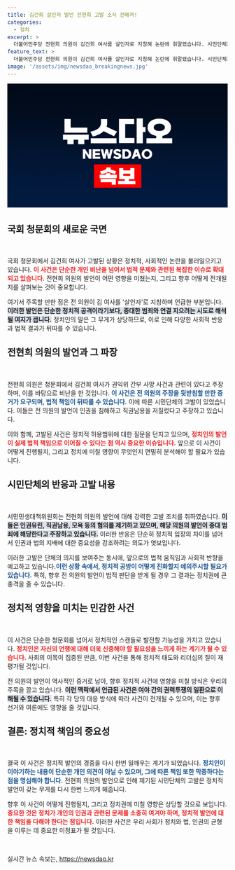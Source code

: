 ```yaml
---
title: 김건희 살인자 발언 전현희 고발 소식 전해져!
categories:
  - 정치
excerpt: >
  더불어민주당 전현희 의원이 김건희 여사를 살인자로 지칭해 논란에 휘말렸습니다. 시민단체가 그의 발언을 문제삼아 경찰에 고발한 가운데, 이 사건의 진상이 궁금하다면 클릭해보세요!
feature_text: >
  더불어민주당 전현희 의원이 김건희 여사를 살인자로 지칭해 논란에 휘말렸습니다. 시민단체가 그의 발언을 문제삼아 경찰에 고발한 가운데, 이 사건의 진상이 궁금하다면 클릭해보세요!
image: '/assets/img/newsdao_breakingnews.jpg'
---
```


<p><img src="/assets/img/newsdao_breakingnews.jpg" alt="koreaapp 속보" /></p>

<h2 data-ke-size="size26">국회 청문회의 새로운 국면</h2>

<p data-ke-size="size16">&nbsp;</p>

<p>국회 청문회에서 김건희 여사가 고발된 상황은 정치적, 사회적인 논란을 불러일으키고 있습니다. <b><span style="color: #ee2323;">이 사건은 단순한 개인 비난을 넘어서 법적 문제와 관련된 복잡한 이슈로 확대되고 있습니다.</span></b> 전현희 의원의 발언이 어떤 영향을 미쳤는지, 그리고 향후 어떻게 전개될지를 살펴보는 것이 중요합니다. </p>

<p>여기서 주목할 만한 점은 전 의원이 김 여사를 '살인자'로 지칭하며 언급한 부분입니다. <b><span style="background-color: #21538527;">이러한 발언은 단순한 정치적 공격이라기보다, 중대한 범죄와 연결 지으려는 시도로 해석될 여지가 큽니다.</span></b> 정치인의 말은 그 무게가 상당하므로, 이로 인해 다양한 사회적 반응과 법적 결과가 뒤따를 수 있습니다. </p>

<h2 data-ke-size="size26">전현희 의원의 발언과 그 파장</h2>

<p data-ke-size="size16">&nbsp;</p>

<p>전현희 의원은 청문회에서 김건희 여사가 권익위 간부 사망 사건과 관련이 있다고 주장하며, 이를 바탕으로 비난을 한 것입니다. <b><span style="color: #1a5490;">이 사건은 전 의원의 주장을 뒷받침할 만한 증거가 요구되며, 법적 책임이 뒤따를 수 있습니다.</span></b> 이에 따른 시민단체의 고발이 있었습니다. 이들은 전 의원의 발언이 인권을 침해하고 직권남용을 저질렀다고 주장하고 있습니다. </p>

<p>이와 함께, 고발된 사건은 정치적 허용범위에 대한 질문을 던지고 있으며, <b><span style="color: #ee2323;">정치인의 발언이 실제 법적 책임으로 이어질 수 있다는 점 역시 중요한 이슈입니다.</span></b> 앞으로 이 사건이 어떻게 진행될지, 그리고 정치에 미칠 영향이 무엇인지 면밀히 분석해야 할 필요가 있습니다.</p>

<h2 data-ke-size="size26">시민단체의 반응과 고발 내용</h2>

<p data-ke-size="size16">&nbsp;</p>

<p>서민민생대책위원회는 전현희 의원의 발언에 대해 강력한 고발 조치를 취하였습니다. <b><span style="background-color: #21538527;">이들은 인권유린, 직권남용, 모욕 등의 혐의를 제기하고 있으며, 해당 의원의 발언이 중대 범죄에 해당한다고 주장하고 있습니다.</span></b> 이러한 반응은 단순히 정치적 입장의 차이를 넘어서 인권과 법의 지배에 대한 중요성을 강조하려는 의도가 엿보입니다.</p>

<p>이러한 고발은 단체의 의지를 보여주는 동시에, 앞으로의 법적 움직임과 사회적 반향을 예고하고 있습니다.<b><span style="color: #1a5490;">이런 상황 속에서, 정치적 공방이 어떻게 진화할지 예의주시할 필요가 있습니다.</span></b> 특히, 향후 전 의원의 발언이 법적 판단을 받게 될 경우 그 결과는 정치권에 큰 충격을 줄 수 있습니다.</p>

<h2 data-ke-size="size26">정치적 영향을 미치는 민감한 사건</h2>

<p data-ke-size="size16">&nbsp;</p>

<p>이 사건은 단순한 청문회를 넘어서 정치적인 스캔들로 발전할 가능성을 가지고 있습니다. <b><span style="color: #ee2323;">정치인은 자신의 언행에 대해 더욱 신중해야 할 필요성을 느끼게 하는 계기가 될 수 있습니다.</span></b> 사회의 이목이 집중된 만큼, 이번 사건을 통해 정치적 태도와 리더십의 질이 재평가될 것입니다.</p>

<p>전 의원의 발언이 역사적인 증거로 남아, 향후 정치적 사건에 영향을 미칠 방식은 우리의 주목을 끌고 있습니다. <b><span style="background-color: #21538527;">이런 맥락에서 언급된 사건은 여야 간의 권력투쟁의 일환으로 이해될 수 있습니다.</span></b> 특히 각 당의 대응 방식에 따라 사건이 전개될 수 있으며, 이는 향후 선거와 여론에도 영향을 줄 것입니다.</p>

<h2 data-ke-size="size26">결론: 정치적 책임의 중요성</h2>

<p data-ke-size="size16">&nbsp;</p>

<p>결국 이 사건은 정치적 발언의 경중을 다시 한번 일깨우는 계기가 되었습니다. <b><span style="color: #1a5490;">정치인이 이야기하는 내용이 단순한 개인 의견이 아닐 수 있으며, 그에 따른 책임 또한 막중하다는 점을 명심해야 합니다.</span></b> 전현희 의원의 발언으로 인해 제기된 시민단체의 고발은 정치적 발언이 갖는 무게를 다시 한번 느끼게 해줍니다. </p>

<p>향후 이 사건이 어떻게 진행될지, 그리고 정치권에 미칠 영향은 상당할 것으로 보입니다. <b><span style="color: #ee2323;">중요한 것은 정치가 개인의 인권과 관련된 문제를 소중히 여겨야 하며, 정치적 발언에 대한 책임을 다해야 한다는 점입니다.</span></b> 이러한 사건은 우리 사회가 정치와 법, 인권의 균형을 이루는 데 중요한 이정표가 될 것입니다. </p>

<p data-ke-size="size16">&nbsp;</p>
실시간 뉴스 속보는, <a href="https://newsdao.kr" rel="dofollow">https://newsdao.kr</a>


